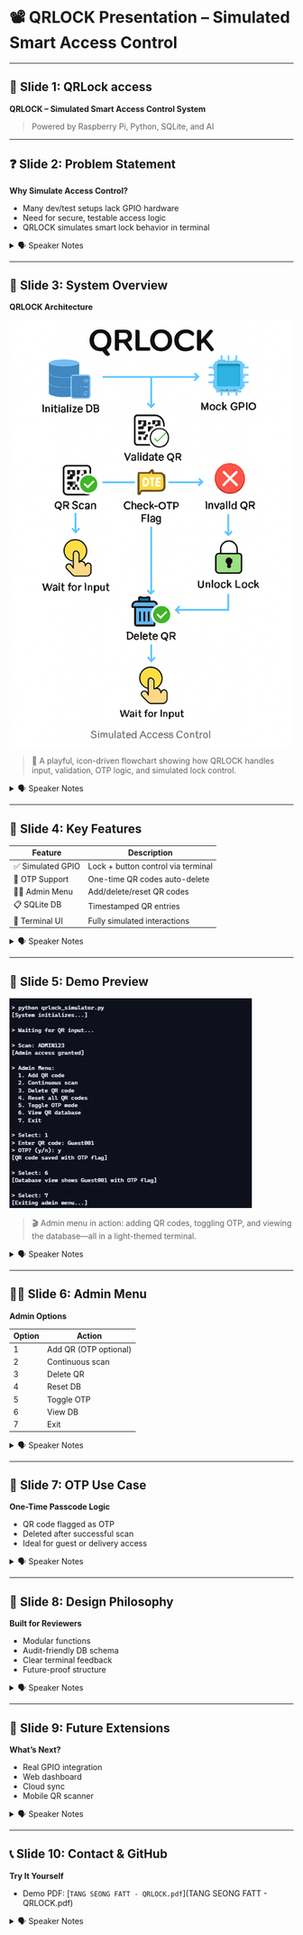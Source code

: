 # 📽️ QRLOCK Presentation – Simulated Smart Access Control

---

## 🎯 Slide 1: QRLock access

**QRLOCK – Simulated Smart Access Control System**

> Powered by Raspberry Pi, Python, SQLite, and AI

---

## ❓ Slide 2: Problem Statement

**Why Simulate Access Control?**

- Many dev/test setups lack GPIO hardware  
- Need for secure, testable access logic  
- QRLOCK simulates smart lock behavior in terminal  

<details><summary>🗣️ Speaker Notes</summary>
“In hardware-constrained environments, QRLOCK offers a safe and testable way to simulate access control logic using QR codes and terminal prompts.”
</details>

---

## 🧠 Slide 3: System Overview

**QRLOCK Architecture**

![QRLOCK Flowchart](QRLock_flow.png)

> 🧩 A playful, icon-driven flowchart showing how QRLOCK handles input, validation, OTP logic, and simulated lock control.

<details><summary>🗣️ Speaker Notes</summary>
“This flow shows how QR input triggers validation, OTP logic, and simulated lock control—all backed by a SQLite database.”
</details>

---

## 🔧 Slide 4: Key Features

| Feature             | Description                                 |
|---------------------|---------------------------------------------|
| ✅ Simulated GPIO    | Lock + button control via terminal          |
| 🔐 OTP Support       | One-time QR codes auto-delete               |
| 🧑‍💼 Admin Menu       | Add/delete/reset QR codes                   |
| 📋 SQLite DB         | Timestamped QR entries                      |
| 🧪 Terminal UI       | Fully simulated interactions                |

<details><summary>🗣️ Speaker Notes</summary>
“QRLOCK is modular, auditable, and designed for clarity—perfect for reviewers and learners alike.”
</details>

---

## 🎥 Slide 5: Demo Preview

![Demo GIF](qrlock_demo.png)

> 🎬 Admin menu in action: adding QR codes, toggling OTP, and viewing the database—all in a light-themed terminal.

<details><summary>🗣️ Speaker Notes</summary>
“Here’s a quick walkthrough: scanning a QR code, unlocking the lock, and accessing admin controls—all simulated.”
</details>

---

## 🧑‍💼 Slide 6: Admin Menu

**Admin Options**

| Option | Action                          |
|--------|----------------------------------|
| 1      | Add QR (OTP optional)           |
| 2      | Continuous scan                 |
| 3      | Delete QR                       |
| 4      | Reset DB                        |
| 5      | Toggle OTP                      |
| 6      | View DB                         |
| 7      | Exit                            |

<details><summary>🗣️ Speaker Notes</summary>
“The admin menu is intuitive and modular—each option updates the database with traceable actions.”
</details>

---

## 🔁 Slide 7: OTP Use Case

**One-Time Passcode Logic**

- QR code flagged as OTP  
- Deleted after successful scan  
- Ideal for guest or delivery access  

<details><summary>🗣️ Speaker Notes</summary>
“OTP codes offer temporary access—once used, they’re removed from the database for security.”
</details>

---

## 🧱 Slide 8: Design Philosophy

**Built for Reviewers**

- Modular functions  
- Audit-friendly DB schema  
- Clear terminal feedback  
- Future-proof structure  

<details><summary>🗣️ Speaker Notes</summary>
“QRLOCK is designed with traceability in mind—every decision is logged, every module is cleanly separated.”
</details>

---

## 🚀 Slide 9: Future Extensions

**What’s Next?**

- Real GPIO integration  
- Web dashboard  
- Cloud sync  
- Mobile QR scanner  

<details><summary>🗣️ Speaker Notes</summary>
“QRLOCK can evolve into a full hardware deployment with web UI and mobile integration.”
</details>

---

## 📞 Slide 10: Contact & GitHub

**Try It Yourself**

- Demo PDF: [`TANG SEONG FATT - QRLOCK.pdf`](TANG SEONG FATT - QRLOCK.pdf)  


<details><summary>🗣️ Speaker Notes</summary>
“Feel free to fork the repo, run the simulator, or reach out for collaboration!”
</details>
